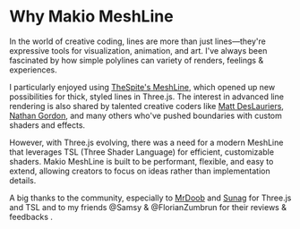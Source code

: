 # Why Makio MeshLine

In the world of creative coding, lines are more than just lines—they're expressive tools for visualization, animation, and art. I've always been fascinated by how simple polylines can variety of renders, feelings & experiences.

I particularly enjoyed using [TheSpite's MeshLine](https://github.com/spite/THREE.MeshLine), which opened up new possibilities for thick, styled lines in Three.js. The interest in advanced line rendering is also shared by talented creative coders like [Matt DesLauriers](https://github.com/mattdesl), [Nathan Gordon](https://github.com/nrstudios), and many others who've pushed boundaries with custom shaders and effects.

However, with Three.js evolving, there was a need for a modern MeshLine that leverages TSL (Three Shader Language) for efficient, customizable shaders. Makio MeshLine is built to be performant, flexible, and easy to extend, allowing creators to focus on ideas rather than implementation details.

A big thanks to the community, especially to [MrDoob](https://github.com/mrdoob) and [Sunag](https://github.com/sunag) for Three.js and TSL and to my friends @Samsy & @FlorianZumbrun for their reviews & feedbacks . 